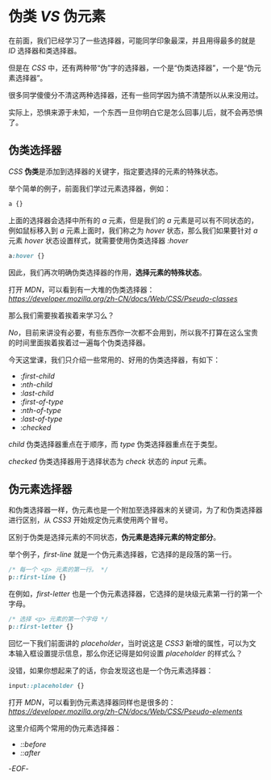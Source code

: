 # 伪类 *VS* 伪元素



在前面，我们已经学习了一些选择器，可能同学印象最深，并且用得最多的就是 *ID* 选择器和类选择器。

但是在 *CSS* 中，还有两种带“伪”字的选择器，一个是“伪类选择器”，一个是“伪元素选择器”。

很多同学傻傻分不清这两种选择器，还有一些同学因为搞不清楚所以从来没用过。

实际上，恐惧来源于未知，一个东西一旦你明白它是怎么回事儿后，就不会再恐惧了。



## 伪类选择器



*CSS* **伪类**是添加到选择器的关键字，指定要选择的元素的特殊状态。

举个简单的例子，前面我们学过元素选择器，例如：

```css
a {}
```

上面的选择器会选择中所有的 *a* 元素，但是我们的 *a* 元素是可以有不同状态的，例如鼠标移入到 *a* 元素上面时，我们称之为 *hover* 状态，那么我们如果要针对 *a* 元素 *hover* 状态设置样式，就需要使用伪类选择器 *:hover*

```css
a:hover {}
```

因此，我们再次明确伪类选择器的作用，**选择元素的特殊状态**。

打开 *MDN*，可以看到有一大堆的伪类选择器：*https://developer.mozilla.org/zh-CN/docs/Web/CSS/Pseudo-classes*

那么我们需要挨着挨着来学习么？

*No*，目前来讲没有必要，有些东西你一次都不会用到，所以我不打算在这么宝贵的时间里面挨着挨着过一遍每个伪类选择器。

今天这堂课，我们只介绍一些常用的、好用的伪类选择器，有如下：

- :*first-child*
- :*nth-child*
- :*last-child*
- :*first-of-type*
- :*nth-of-type*
- :*last-of-type*
- :*checked*



*child* 伪类选择器重点在于顺序，而 *type* 伪类选择器重点在于类型。

*checked* 伪类选择器用于选择状态为 *check* 状态的 *input* 元素。



## 伪元素选择器



和伪类选择器一样，伪元素也是一个附加至选择器末的关键词，为了和伪类选择器进行区别，从 *CSS3* 开始规定伪元素使用两个冒号。

区别于伪类是选择元素的不同状态，**伪元素是选择元素的特定部分**。

举个例子，*first-line* 就是一个伪元素选择器，它选择的是段落的第一行。

```css
/* 每一个 <p> 元素的第一行。 */
p::first-line {}
```

在例如，*first-letter* 也是一个伪元素选择器，它选择的是块级元素第一行的第一个字母。

```css
/* 选择 <p> 元素的第一个字母 */
p::first-letter {}
```

回忆一下我们前面讲的 *placeholder*，当时说这是 *CSS3* 新增的属性，可以为文本输入框设置提示信息，那么你还记得是如何设置 *placeholder* 的样式么？

没错，如果你想起来了的话，你会发现这也是一个伪元素选择器：

```css
input::placeholder {}
```

打开 *MDN*，可以看到伪元素选择器同样也是很多的：*https://developer.mozilla.org/zh-CN/docs/Web/CSS/Pseudo-elements*

这里介绍两个常用的伪元素选择器：

- *::before*
- *::after*



-*EOF*-



